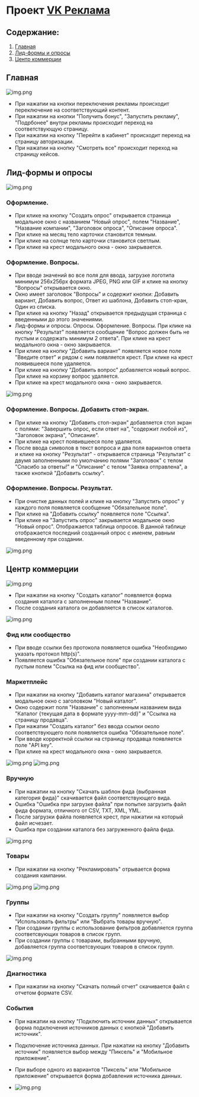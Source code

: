 # Проект [VK Реклама](https://ads.vk.com/)

## Содержание:

1. [Главная](#главная)
2. [Лид-формы и опросы](#лид-формы-и-опросы)
3. [Центр коммерции](#центр-коммерции)

## Главная

![img.png](images/img.png)

- При нажатии на кнопки переключения рекламы происходит переключение на соответствующий контент.
- При нажатии на кнопки "Получить бонус", "Запустить рекламу", "Подрбонее" внутри рекламы происходит переход на соответствующую страницу.
- При нажатии на кнопку "Перейти в кабинет" происходит переход на страницу авторизации.
- При нажатии на кнопку "Смотреть все" происходит переход на страницу кейсов.

## Лид-формы и опросы

![img.png](images/img1.png)

### Оформление.

- При клике на кнопку "Создать опрос" открывается страница модальное окно с названием "Новый опрос", полем "Название", "Название компании", "Заголовок опроса", "Описание опроса".
- При клике на месяц тело карточки становится темным.
- При клике на солнце тело карточки становится светлым.
- При клике на крест модального окна - окно закрывается.

### Оформление. Вопросы.

- При вводе значений во все поля для ввода, загрузке логотипа минимум 256x256px формата JPEG, PNG или GIF и клике на кнопку "Вопросы" открывается окно.
- Окно имеет заголовок "Вопросы" и содержит кнопки: Добавить вариант, Добавить вопрос, Ответ из шаблона, Добавить стоп-кран, Один из списка.
- При клике на кнопку "Назад" открывается предыдущая страница с введенными до этого значениями.
- Лид-формы и опросы. Опросы. Оформление. Вопросы. При клике на кнопку "Результат" появляется сообщение "Вопрос должен быть не пустым и содержать минимум 2 ответа". При клике на крест модального окна - окно закрывается.
- При клике на кнопку "Добавить вариант" появляется новое поле "Введите ответ" и рядом с ним появляется крест. При клике на крест появившееся поле удаляется.
- При клике на кнопку "Добавить вопрос" добавляется новый вопрос. При клике на корзину вопрос удаляется.
- При клике на крест модального окна - окно закрывается.

![img.png](images/img2.png)

### Оформление. Вопросы. Добавить стоп-экран.

- При клике на кнопку "Добавить стоп-экран" добавляется стоп экран с полями: "Завершить опрос, если ответ на", "содержит любой из", "Заголовок экрана", "Описание".
- При клике на крест появившееся поле удаляется.
- После ввода символов в текст вопроса и два поля вариантов ответа и клике на кнопку "Результат" - открывается страница "Результат" с двумя заполненными по умолчанию полями "Заголовок" с телом "Спасибо за ответы!" и "Описание" с телом "Заявка отправлена", а также кнопкой "Добавить ссылку".

### Оформление. Вопросы. Результат.

- При очистке данных полей и клике на кнопку "Запустить опрос" у каждого поля появляется сообщение "Обязательное поле".
- При клике на "Добавить ссылку" появляется поле "Ссылка".
- При клике на "Запустить опрос" закрывается модальное окно "Новый опрос". Отображается таблица опросов. В данной таблице отображается последний созданный опрос с именем, равным введенному при создании.

![img.png](images/img3.png)

## Центр коммерции

![img.png](images/img4.png)

- При нажатии на кнопку "Создать каталог" появляется форма создания каталога c заполненным полем "Название".
- После создания каталога он добавляется в список каталогов.

![img.png](images/img5.png)

### Фид или сообщество

- При вводе ссылки без протокола появляется ошибка "Необходимо указать протокол http(s)".
- Появляется ошибка "Обязательное поле" при создании каталога с пустым полем "Ссылка на фид или сообщество".

### Маркетплейс

- При нажатии на кнопку "Добавить каталог магазина" открывается модальное окно c заголовком "Новый каталог".
- Окно содержит поля "Название" с заполненным названием вида "Каталог {текущая дата в формате yyyy-mm-dd}" и "Ссылка на страницу продавца".
- При нажатии "Создать каталог" без ввода ссылки около соответствующего поля появляется ошибка "Обязательное поле".
- При вводе корректной ссылки на страницу продавца появляется поле "API key".
- При клике на крест модального окна - окно закрывается.

![img.png](images/img12.png)
![img.png](images/img13.png)

### Вручную

- При нажатии на кнопку "Скачать шаблон фида {выбранная категория фида}" скачивается файл соответствующего вида.
- Ошибка "Ошибка при загрузке файла" при попытке загрузить файл фида формата, отличного от CSV, TXT, XML, YML.
- После загрузки файла появляется крест, при нажатии на который файл исчезает.
- Ошибка при создании каталога без загруженного файла фида.

![img.png](images/img6.png)

### Товары

- При нажатии на кнопку "Рекламировать" отрывается форма создания кампании.

![img.png](images/img11.png)
![img.png](images/img7.png)

### Группы

- При нажатии на кнопку "Создать группу" появляется выбор "Использовать фильтры" или "Выбрать товары вручную".
- При создании группы с использование фильтров добавляется группа соответсвующих товаров в список групп.
- При создании группы с товарами, выбранными вручную, добавляется группа соответсвующих товаров в список групп.

![img.png](images/img10.png)

### Диагностика

- При нажатии на кнопку "Скачать полный отчет" скачивается файл с отчетом формате CSV.

### События

- При нажатии на кнопку "Подключить источник данных" открывается форма подключения источников данных с кнопкой "Добавить источник".
- Подключение источника данных. При нажатии на кнопку "Добавить источник" появляется выбор между "Пиксель" и "Мобильное приложение".
- При выборе одного из вариантов "Пиксель" или "Мобильное приложение" открывается форма добавления источника данных.

- ![img.png](images/img9.png)
